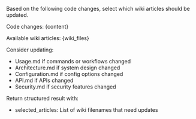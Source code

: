 Based on the following code changes, select which wiki articles should be updated.

Code changes:
{content}

Available wiki articles:
{wiki_files}

Consider updating:
- Usage.md if commands or workflows changed
- Architecture.md if system design changed
- Configuration.md if config options changed
- API.md if APIs changed
- Security.md if security features changed

Return structured result with:
- selected_articles: List of wiki filenames that need updates